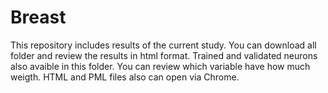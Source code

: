# Breast
This repository includes results of the current study. 
You can download all folder and review the results in html format. 
Trained and validated neurons also avaible in this folder. You can review which variable have how much weigth. 
HTML and PML files also can open via Chrome.
